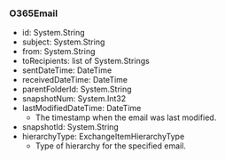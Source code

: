 ### O365Email
- id: System.String
- subject: System.String
- from: System.String
- toRecipients: list of System.Strings
- sentDateTime: DateTime
- receivedDateTime: DateTime
- parentFolderId: System.String
- snapshotNum: System.Int32
- lastModifiedDateTime: DateTime
  - The timestamp when the email was last modified.
- snapshotId: System.String
- hierarchyType: ExchangeItemHierarchyType
  - Type of hierarchy for the specified email.

